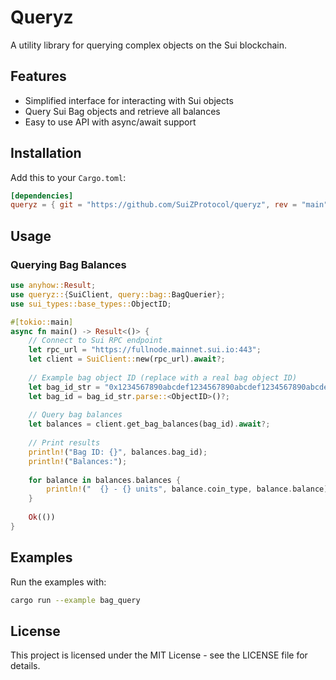 # Queryz

A utility library for querying complex objects on the Sui blockchain.

## Features

- Simplified interface for interacting with Sui objects
- Query Sui Bag objects and retrieve all balances
- Easy to use API with async/await support

## Installation

Add this to your `Cargo.toml`:

```toml
[dependencies]
queryz = { git = "https://github.com/SuiZProtocol/queryz", rev = "main" }
```

## Usage

### Querying Bag Balances

```rust
use anyhow::Result;
use queryz::{SuiClient, query::bag::BagQuerier};
use sui_types::base_types::ObjectID;

#[tokio::main]
async fn main() -> Result<()> {
    // Connect to Sui RPC endpoint
    let rpc_url = "https://fullnode.mainnet.sui.io:443";
    let client = SuiClient::new(rpc_url).await?;
    
    // Example bag object ID (replace with a real bag object ID)
    let bag_id_str = "0x1234567890abcdef1234567890abcdef1234567890abcdef1234567890abcdef";
    let bag_id = bag_id_str.parse::<ObjectID>()?;
    
    // Query bag balances
    let balances = client.get_bag_balances(bag_id).await?;
    
    // Print results
    println!("Bag ID: {}", balances.bag_id);
    println!("Balances:");
    
    for balance in balances.balances {
        println!("  {} - {} units", balance.coin_type, balance.balance);
    }
    
    Ok(())
}
```

## Examples

Run the examples with:

```bash
cargo run --example bag_query
```

## License

This project is licensed under the MIT License - see the LICENSE file for details. 
